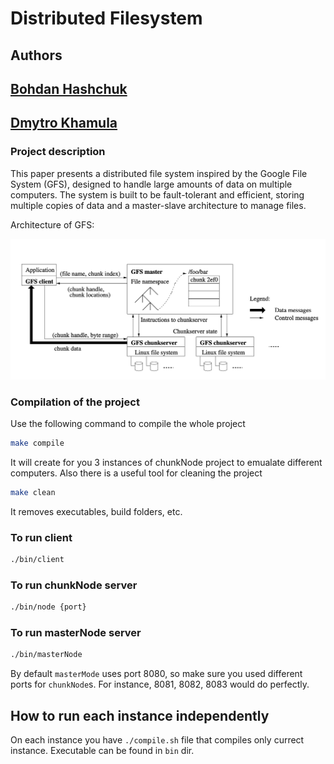 # Distributed Filesystem

## Authors
## [Bohdan Hashchuk](https://github.com/gashchukk)
## [Dmytro Khamula](https://github.com/hamuladm)

### Project description
This paper presents a distributed file system inspired by the Google File System (GFS), designed to handle large amounts of data on multiple computers. The system is built to be fault-tolerant and efficient, storing multiple copies of data and a master-slave architecture to manage files.

Architecture of GFS:

![](imgs/gfs.png)



### Compilation of the project
Use the following command to compile the whole project
```bash
make compile
```
It will create for you 3 instances of chunkNode project to emualate different computers.
Also there is a useful tool for cleaning the project
```bash
make clean
```
It removes executables, build folders, etc.


### To run client
```bash
./bin/client
```

### To run chunkNode server
```bash
./bin/node {port}
```

### To run masterNode server
```bash
./bin/masterNode
```

By default `masterMode` uses port 8080, so make sure you used different ports for `chunkNode`s. For instance, 8081, 8082, 8083 would do perfectly.

## How to run each instance independently
On each instance you have `./compile.sh` file that compiles only currect instance. Executable can be found in `bin` dir.

